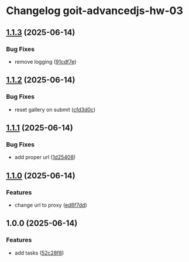 # Changelog goit-advancedjs-hw-03

## [1.1.3](https://gitlab.com/goit-uni/js-adv/goit-advancedjs-hw-03/compare/1.1.2...1.1.3) (2025-06-14)

### Bug Fixes

* remove logging ([91cdf7e](https://gitlab.com/goit-uni/js-adv/goit-advancedjs-hw-03/commit/91cdf7ede1aefeba24f092e29c5e84b652362a65))

## [1.1.2](https://gitlab.com/goit-uni/js-adv/goit-advancedjs-hw-03/compare/1.1.1...1.1.2) (2025-06-14)

### Bug Fixes

* reset gallery on submit ([cfd3d0c](https://gitlab.com/goit-uni/js-adv/goit-advancedjs-hw-03/commit/cfd3d0cc11bf00abb4479fbad8a504702c683c94))

## [1.1.1](https://gitlab.com/goit-uni/js-adv/goit-advancedjs-hw-03/compare/1.1.0...1.1.1) (2025-06-14)

### Bug Fixes

* add proper url ([1d25408](https://gitlab.com/goit-uni/js-adv/goit-advancedjs-hw-03/commit/1d254087b61d17db5d0e3da83a36ff06161a1939))

## [1.1.0](https://gitlab.com/goit-uni/js-adv/goit-advancedjs-hw-03/compare/1.0.0...1.1.0) (2025-06-14)

### Features

* change url to proxy ([ed8f7dd](https://gitlab.com/goit-uni/js-adv/goit-advancedjs-hw-03/commit/ed8f7dd2a20dd19fa0a44618a05407dade9759d1))

## 1.0.0 (2025-06-14)

### Features

* add tasks ([52c28f8](https://gitlab.com/goit-uni/js-adv/goit-advancedjs-hw-03/commit/52c28f88d30c38a76718efba02cf094d8cff879c))
